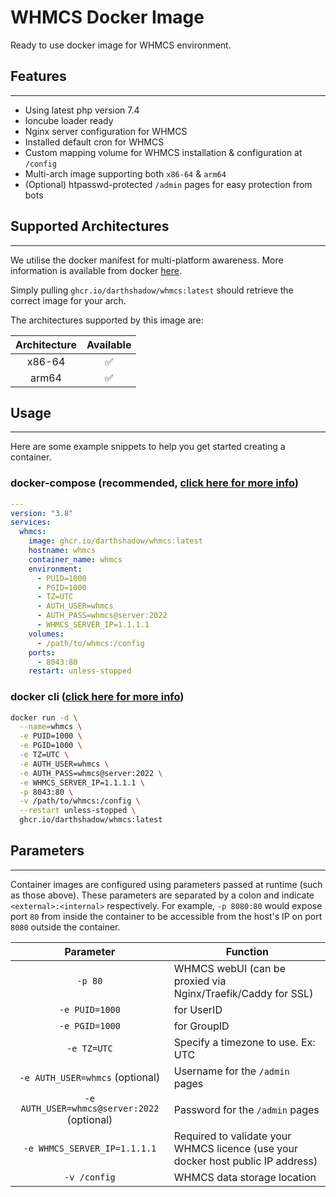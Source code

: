 WHMCS Docker Image
==================

Ready to use docker image for WHMCS environment.

## Features
-----------

* Using latest php version 7.4
* Ioncube loader ready
* Nginx server configuration for WHMCS
* Installed default cron for WHMCS
* Custom mapping volume for WHMCS installation & configuration at `/config`
* Multi-arch image supporting both `x86-64` & `arm64`
* (Optional) htpasswd-protected `/admin` pages for easy protection from bots

## Supported Architectures
--------------------------

We utilise the docker manifest for multi-platform awareness. More information is available from docker [here](https://github.com/docker/distribution/blob/master/docs/spec/manifest-v2-2.md#manifest-list).

Simply pulling `ghcr.io/darthshadow/whmcs:latest` should retrieve the correct image for your arch.

The architectures supported by this image are:

| Architecture | Available |
| :----: | :----: |
| x86-64 | ✅ |
| arm64 | ✅ |

## Usage
--------

Here are some example snippets to help you get started creating a container.

### docker-compose (recommended, [click here for more info](https://docs.docker.com/compose/compose-file/deploy/))

```yaml
---
version: "3.8"
services:
  whmcs:
    image: ghcr.io/darthshadow/whmcs:latest
    hostname: whmcs
    container_name: whmcs
    environment:
      - PUID=1000
      - PGID=1000
      - TZ=UTC
      - AUTH_USER=whmcs
      - AUTH_PASS=whmcs@server:2022
      - WHMCS_SERVER_IP=1.1.1.1
    volumes:
      - /path/to/whmcs:/config
    ports:
      - 8043:80
    restart: unless-stopped
```

### docker cli ([click here for more info](https://docs.docker.com/engine/reference/commandline/cli/))

```bash
docker run -d \
  --name=whmcs \
  -e PUID=1000 \
  -e PGID=1000 \
  -e TZ=UTC \
  -e AUTH_USER=whmcs \
  -e AUTH_PASS=whmcs@server:2022 \
  -e WHMCS_SERVER_IP=1.1.1.1 \
  -p 8043:80 \
  -v /path/to/whmcs:/config \
  --restart unless-stopped \
  ghcr.io/darthshadow/whmcs:latest
```

## Parameters
-------------

Container images are configured using parameters passed at runtime (such as those above). These parameters are separated by a colon and indicate `<external>:<internal>` respectively. For example, `-p 8080:80` would expose port `80` from inside the container to be accessible from the host's IP on port `8080` outside the container.

| Parameter | Function |
| :----: | --- |
| `-p 80` | WHMCS webUI (can be proxied via Nginx/Traefik/Caddy for SSL) |
| `-e PUID=1000` | for UserID |
| `-e PGID=1000` | for GroupID |
| `-e TZ=UTC` | Specify a timezone to use. Ex: UTC |
| `-e AUTH_USER=whmcs` (optional) | Username for the `/admin` pages |
| `-e AUTH_USER=whmcs@server:2022` (optional) | Password for the `/admin` pages |
| `-e WHMCS_SERVER_IP=1.1.1.1` | Required to validate your WHMCS licence (use your docker host public IP address) |
| `-v /config` | WHMCS data storage location |

